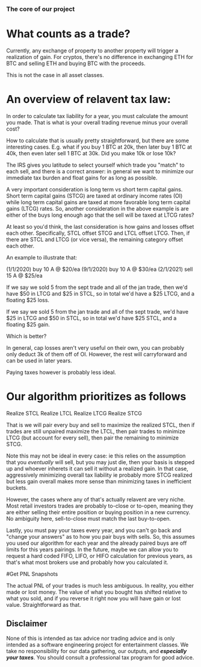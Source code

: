 ### The core of our project

# What counts as a trade?

Currently, any exchange of property to another property will trigger a realization of gain. For cryptos, there's no difference in exchanging ETH for BTC and selling ETH and buying BTC with the proceeds.

This is not the case in all asset classes.

# An overview of relavent tax law:

In order to calculate tax liability for a year, you must calculate the amount you made.
That is what is your overall trading revenue minus your overall cost?

How to calculate that is usually pretty straightforward, but there are some interesting cases.
E.g. what if you buy 1 BTC at 20k, then later buy 1 BTC at 40k, then even later sell 1 BTC at 30k. Did you make 10k or lose 10k?

The IRS gives you latitude to select yourself which trade you "match" to each sell, and there is a correct answer: in general we want to minimize our immediate tax burden and float gains for as long as possible. 

A very important consideration is long term vs short term capital gains. Short term capital gains (STCG) are taxed at ordinary income rates (OI) while long term capital gains are taxed at more favorable long term capital gains (LTCG) rates. So, another consideration in the above example is are either of the buys long enough ago that the sell will be taxed at LTCG rates?

At least so you'd think, the last consideration is how gains and losses offset each other. Specifically, STCL offset STCG and LTCL offset LTCG. Then, if there are STCL and LTCG (or vice versa), the remaining category offset each other.

An example to illustrate that:

(1/1/2020) buy 10 A @ $20/ea
(9/1/2020) buy 10 A @ $30/ea
(2/1/2021) sell 15 A @ $25/ea

If we say we sold 5 from the sept trade and all of the jan trade, then we'd have $50 in LTCG and $25 in STCL, so in total we'd have a $25 LTCG, and a floating $25 loss.

If we say we sold 5 from the jan trade and all of the sept trade, we'd have $25 in LTCG and $50 in STCL, so in total we'd have $25 STCL, and a floating $25 gain.

Which is better?

In general, cap losses aren't very useful on their own, you can probably only deduct 3k of them off of OI. However, the rest will carryforward and can be used in later years.

Paying taxes however is probably less ideal.

# Our algorithm prioritizes as follows

Realize STCL
Realize LTCL
Realize LTCG
Realize STCG

That is we will pair every buy and sell to maximize the realized STCL, then if trades are still unpaired maximize the LTCL, then pair trades to minimize LTCG (but account for every sell), then pair the remaining to minimize STCG.

Note this may not be ideal in every case: ie this relies on the assumption that you *eventually* will sell, but you may just die, then your basis is stepped up and whoever inherets it can sell it without a realized gain. In that case, aggressively minimizing overall tax liability ie probably more STCG realized but less gain overall makes more sense than minimizing taxes in inefficient buckets.

However, the cases where any of that's actually relavent are very niche. Most retail investors trades are probably to-close or to-open, meaning they are either selling their entire position or buying position in a new currency. No ambiguity here, sell-to-close must match the last buy-to-open.

Lastly, you must pay your taxes every year, and you can't go back and "change your answers" as to how you pair buys with sells. So, this assumes you used our algorithm for each year and the already paired buys are off limits for this years pairings. In the future, maybe we can allow you to request a hard coded FIFO, LIFO, or HIFO calculation for previous years, as that's what most brokers use and probably how you calculated it.

#Get PNL Snapshots

The actual PNL of your trades is much less ambiguous. In reality, you either made or lost money. The value of what you bought has shifted relative to what you sold, and if you reverse it right now you will have gain or lost value. Straightforward as that.

## **Disclaimer**
None of this is intended as tax advice nor trading advice and is only intended as a software engineering project for entertainment classes. We take no responsibility for our data gathering, our outputs, and ***especially your taxes***. You should consult a professional tax program for good advice.
